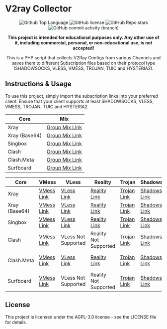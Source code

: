 # V2ray Collector

<p align="center">
  <img src="https://img.shields.io/github/languages/top/PacketCipher/TVC?color=5D6D7E" alt="Github Top Language">
  <img src="https://img.shields.io/github/license/PacketCipher/TVC?color=5D6D7E" alt="GitHub license">
  <img alt="GitHub Repo stars" src="https://img.shields.io/github/stars/PacketCipher/TVC">
  <img alt="GitHub commit activity (branch)" src="https://img.shields.io/github/commit-activity/t/PacketCipher/TVC">
</p>

<p align="center">
  <b>This project is intended for educational purposes only. Any other use of it, including commercial, personal, or non-educational use, is not accepted!</b>
</p>

<p align="center">This is a PHP script that collects V2Ray Configs from various Channels and saves them to different Subscription files based on their protocol type (SHADOWSOCKS, VLESS, VMESS, TROJAN, TUIC and HYSTERIA2).</p>

## Instructions & Usage

To use this project, simply import the subscription links into your preferred client. Ensure that your client supports at least SHADOWSOCKS, VLESS, VMESS, TROJAN, TUIC and HYSTERIA2.

| Core | Mix |
| --- | --- | 
| Xray | [Group Mix Link](https://raw.githubusercontent.com/PacketCipher/TVC/main/subscriptions/xray/normal/mix) |
| Xray (Base64) | [Group Mix Link](https://raw.githubusercontent.com/PacketCipher/TVC/main/subscriptions/xray/base64/mix) |
| Singbox | [Group Mix Link](https://raw.githubusercontent.com/PacketCipher/TVC/main/subscriptions/singbox/mix.json) |
| Clash | [Group Mix Link](https://raw.githubusercontent.com/PacketCipher/TVC/main/subscriptions/clash/mix) |
| Clash.Meta | [Group Mix Link](https://raw.githubusercontent.com/PacketCipher/TVC/main/subscriptions/meta/mix) | 
| Surfboard | [Group Mix Link](https://raw.githubusercontent.com/PacketCipher/TVC/main/subscriptions/surfboard/mix) |

| Core | VMess | VLess | Reality | Trojan | Shadowsocks | Tuic | Hysteria2 |
| --- | --- | --- | --- | --- | --- | --- | --- |
| Xray | [VMess Link](https://raw.githubusercontent.com/PacketCipher/TVC/main/subscriptions/xray/normal/vmess) | [VLess Link](https://raw.githubusercontent.com/PacketCipher/TVC/main/subscriptions/xray/normal/vless) | [Reality Link](https://raw.githubusercontent.com/PacketCipher/TVC/main/subscriptions/xray/normal/reality) | [Trojan Link](https://raw.githubusercontent.com/PacketCipher/TVC/main/subscriptions/xray/normal/trojan) | [Shadowsocks Link](https://raw.githubusercontent.com/PacketCipher/TVC/main/subscriptions/xray/normal/ss) | [Tuic Link](https://raw.githubusercontent.com/PacketCipher/TVC/main/subscriptions/xray/normal/tuic) | [Hysteria2 Link](https://raw.githubusercontent.com/PacketCipher/TVC/main/subscriptions/xray/normal/hy2) |
| Xray (Base64) | [VMess Link](https://raw.githubusercontent.com/PacketCipher/TVC/main/subscriptions/xray/base64/vmess) | [VLess Link](https://raw.githubusercontent.com/PacketCipher/TVC/main/subscriptions/xray/base64/vless) | [Reality Link](https://raw.githubusercontent.com/PacketCipher/TVC/main/subscriptions/xray/base64/reality) | [Trojan Link](https://raw.githubusercontent.com/PacketCipher/TVC/main/subscriptions/xray/base64/trojan) | [Shadowsocks Link](https://raw.githubusercontent.com/PacketCipher/TVC/main/subscriptions/xray/base64/ss) | [Tuic Link](https://raw.githubusercontent.com/PacketCipher/TVC/main/subscriptions/xray/base64/tuic) | [Hysteria2 Link](https://raw.githubusercontent.com/PacketCipher/TVC/main/subscriptions/xray/base64/hy2) |
| Singbox | [VMess Link](https://raw.githubusercontent.com/PacketCipher/TVC/main/subscriptions/singbox/vmess.json) | [VLess Link](hhttps://raw.githubusercontent.com/PacketCipher/TVC/main/subscriptions/singbox/vless.json) | [Reality Link](https://raw.githubusercontent.com/PacketCipher/TVC/main/subscriptions/singbox/reality.json) | [Trojan Link](https://raw.githubusercontent.com/PacketCipher/TVC/main/subscriptions/singbox/trojan.json) | [Shadowsocks Link](https://raw.githubusercontent.com/PacketCipher/TVC/main/subscriptions/singbox/ss.json) | [Tuic Link](https://raw.githubusercontent.com/PacketCipher/TVC/main/subscriptions/singbox/tuic.json) | [Hysteria2 Link](https://raw.githubusercontent.com/PacketCipher/TVC/main/subscriptions/singbox/hy3.json) |
| Clash | [VMess Link](https://raw.githubusercontent.com/PacketCipher/TVC/main/subscriptions/clash/vmess) | VLess Not Supported | Reality Not Supported | [Trojan Link](https://raw.githubusercontent.com/PacketCipher/TVC/main/subscriptions/clash/trojan) | [Shadowsocks Link](https://raw.githubusercontent.com/PacketCipher/TVC/main/subscriptions/clash/ss) | Tuic Not Supported | Hysteria2 Not Supported |
| Clash.Meta | [VMess Link](https://raw.githubusercontent.com/PacketCipher/TVC/main/subscriptions/meta/vmess) | [VLess Link](https://raw.githubusercontent.com/PacketCipher/TVC/main/subscriptions/meta/vless) | [Reality Link](https://raw.githubusercontent.com/PacketCipher/TVC/main/subscriptions/meta/reality) | [Trojan Link](https://raw.githubusercontent.com/PacketCipher/TVC/main/subscriptions/meta/trojan) | [Shadowsocks Link](https://raw.githubusercontent.com/PacketCipher/TVC/main/subscriptions/meta/ss) | Tuic Not Supported  | Hysteria2 Not Supported  |
| Surfboard | [VMess Link](https://raw.githubusercontent.com/PacketCipher/TVC/main/subscriptions/surfboard/vmess) | VLess Not Supported  | Reality Not Supported  | [Trojan Link](https://raw.githubusercontent.com/PacketCipher/TVC/main/subscriptions/surfboard/trojan) | [Shadowsocks Link](https://raw.githubusercontent.com/PacketCipher/TVC/main/subscriptions/surfboard/ss) | Tuic Not Supported  | Hysteria2 Not Supported  |

## License

This project is licensed under the AGPL-3.0 license - see the LICENSE file for details.
